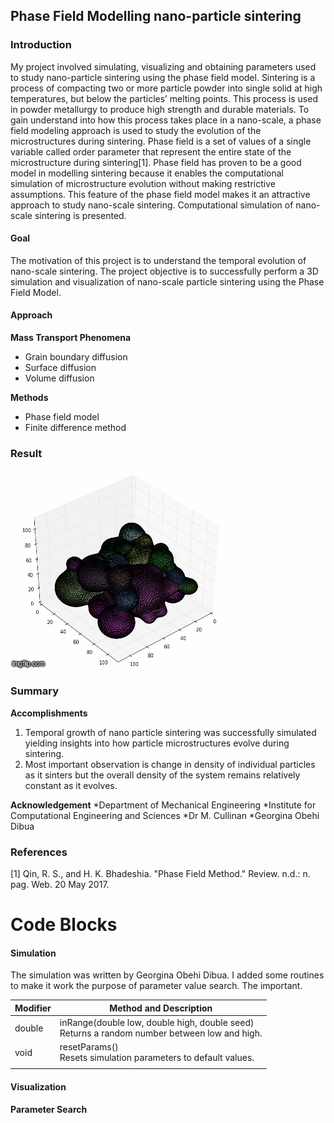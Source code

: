 ## Phase Field Modelling nano-particle sintering
### Introduction
My project involved simulating, visualizing and obtaining parameters used to study nano-particle sintering using the phase field model.
Sintering is a process of compacting two or more particle powder into single solid at high temperatures, but below the particles’ melting points. This process is used in powder metallurgy to produce high strength and durable materials. To gain understand into how this process takes place in a nano-scale, a phase field modeling approach is used to study the evolution of the microstructures during sintering. Phase field is a set of values of a single variable called order parameter that represent the entire state of the microstructure during sintering[1]. Phase field has proven to be a good model in  modelling sintering because it enables the computational simulation of microstructure evolution without making restrictive assumptions. This feature of the phase field model  makes it an attractive approach to study nano-scale sintering. Computational simulation of nano-scale sintering is presented.

#### Goal
The motivation of this project is to understand the temporal evolution of nano-scale sintering.
The project objective is to successfully perform a 3D simulation and visualization of nano-scale particle sintering using the Phase Field Model.
#### Approach
**Mass Transport Phenomena**
* Grain boundary diffusion
* Surface diffusion
* Volume diffusion

**Methods**
* Phase field model
* Finite difference method

### Result
![GIF](https://github.com/CleverChuk/ICES/blob/master/images/simulation.gif)

### Summary
**Accomplishments**
1. Temporal growth of nano particle sintering was successfully simulated yielding insights into how particle microstructures evolve during sintering.
2. Most important observation is change in density of individual particles as it sinters but the overall density of the system remains relatively constant as it evolves.

**Acknowledgement**
*Department of Mechanical Engineering
*Institute for Computational Engineering and Sciences
*Dr M. Cullinan
*Georgina Obehi Dibua

### References
[1] Qin, R. S., and H. K. Bhadeshia. "Phase Field Method." Review. n.d.: n. pag. Web. 20 May 2017.

# Code Blocks
#### Simulation
The simulation was written by Georgina Obehi Dibua. I added some routines to make it work the purpose of parameter value search. The important.
<table>
    <thead>
        <tr>            
            <th>Modifier</th>
            <th>Method and Description</th>
        </tr>
    </thead>    
    <tbody>
        <tr>
            <td>
                double
            </td>
            <td>
                inRange(double low, double high, double seed)</br>
                Returns a random number between low and high.
            </td>
        </tr>
        <tr>
            <td>
                void
            </td>
            <td>
                resetParams()</br>
                Resets simulation parameters to default values.
            </td>
        </tr>
        <tr>
            <td>
            </td>
            <td>
            </td>
        </tr>
    </tbody>    
</table>


#### Visualization


#### Parameter Search




